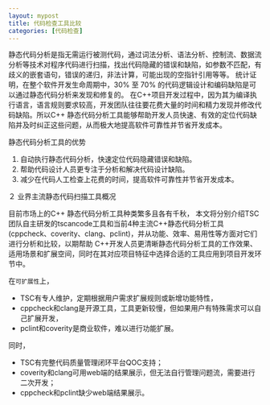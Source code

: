 ```yaml
---
layout: mypost
title: 代码检查工具比较
categories: [代码检查]
---
```


静态代码分析是指无需运行被测代码，通过词法分析、语法分析、控制流、数据流分析等技术对程序代码进行扫描，找出代码隐藏的错误和缺陷，如参数不匹配，有歧义的嵌套语句，错误的递归，非法计算，可能出现的空指针引用等等。
统计证明，在整个软件开发生命周期中，30% 至 70% 的代码逻辑设计和编码缺陷是可以通过静态代码分析来发现和修复的。
在C++项目开发过程中，因为其为编译执行语言，语言规则要求较高，开发团队往往要花费大量的时间和精力发现并修改代码缺陷。所以C++ 静态代码分析工具能够帮助开发人员快速、有效的定位代码缺陷并及时纠正这些问题，从而极大地提高软件可靠性并节省开发成本。

静态代码分析工具的优势

1. 自动执行静态代码分析，快速定位代码隐藏错误和缺陷。
2. 帮助代码设计人员更专注于分析和解决代码设计缺陷。
3. 减少在代码人工检查上花费的时间，提高软件可靠性并节省开发成本。

２ 业界主流静态代码扫描工具概况

目前市场上的C++ 静态代码分析工具种类繁多且各有千秋，
本文将分别介绍TSC团队自主研发的tscancode工具和当前4种主流C++静态代码分析工具(cppcheck、coverity、clang、pclint)，并从功能、效率、易用性等方面对它们进行分析和比较，以期帮助 C++开发人员更清晰静态代码分析工具的工作效果、适用场景和扩展空间，同时在其对应项目特征中选择合适的工具应用到项目开发环节中。

在`可扩展性`上，

+ TSC有专人维护，定期根据用户需求扩展规则或新增功能特性，
+ cppcheck和clang是开源工具，工具更新较慢，但如果用户有特殊需求可以自己扩展开发，
+ pclint和coverity是商业软件，难以进行功能扩展。

同时，

+ TSC有完整代码质量管理闭环平台QOC支持；
+ coverity和clang可用web端的结果展示，但无法自行管理问题流，需要进行二次开发；
+ cppcheck和pclint缺少web端结果展示。
